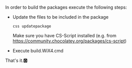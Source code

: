 In order to build the packages execute the following steps:
- Update the files to be included in the package
  ```
  css updatepackage
  ```
  Make sure you have CS-Script installed (e.g. from https://community.chocolatey.org/packages/cs-script)

- Execute build.WiX4.cmd

That's it.🅾️
